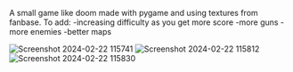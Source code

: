 A small game like doom made with pygame and using textures from fanbase.
To add:
-increasing difficulty as you get more score
-more guns
-more enemies
-better maps

![Screenshot 2024-02-22 115741](https://github.com/Putila-Mihai/Doom/assets/128553152/e05b7b5e-88c4-40a7-9e2b-f0983b97dbc4)
![Screenshot 2024-02-22 115812](https://github.com/Putila-Mihai/Doom/assets/128553152/d8d38f83-6829-49f5-bfc4-bb61f20b3c33)
![Screenshot 2024-02-22 115830](https://github.com/Putila-Mihai/Doom/assets/128553152/41cebf45-ec89-4ee4-8ec2-8581a1f95d69)
